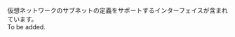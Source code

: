 <Namespace Name="Microsoft.Azure.Management.Network.Fluent.Subnet.Definition">
  <Docs>
    <summary>仮想ネットワークのサブネットの定義をサポートするインターフェイスが含まれています。</summary> 
    <remarks>To be added.</remarks>
  </Docs>
</Namespace>
